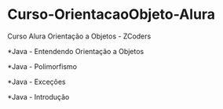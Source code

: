  # Curso-OrientacaoObjeto-Alura
 
 Curso Alura Orientação a Objetos - ZCoders

*Java - Entendendo Orientação a Objetos

*Java - Polimorfismo

*Java - Exceções 

*Java - Introdução 
